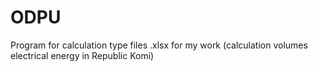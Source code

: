 # ODPU
Program for calculation type files .xlsx for my work (calculation volumes electrical energy in Republic Komi)
